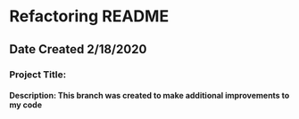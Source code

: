 # Refactoring README
## Date Created 2/18/2020
### Project Title: 
#### Description: This branch was created to make additional improvements to my code
